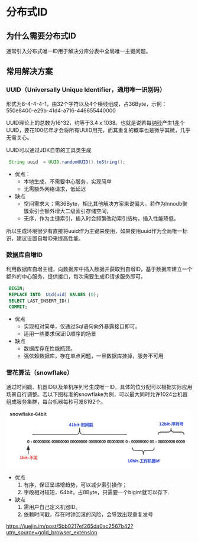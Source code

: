 

# 分布式ID

## 为什么需要分布式ID

通常引入分布式唯一ID用于解决分库分表中全局唯一主键问题。



## 常用解决方案

### UUID（Universally Unique Identifier，通用唯一识别码）

形式为8-4-4-4-1，由32个字符以及4个横线组成，占36Byte，示例：550e8400-e29b-41d4-a716-446655440000

UUID理论上的总数为16^32，约等于3.4 x 1038。也就是说若每[纳秒](https://zh.wikipedia.org/wiki/%E7%BA%B3%E7%A7%92)产生1[兆](https://zh.wikipedia.org/wiki/%E5%85%86)个UUID，要花100亿年才会将所有UUID用完，而其重复的概率也是微乎其微，几乎无需关心。

UUID可以通过JDK自带的工具类生成

``` java
 String uuid  = UUID.randomUUID().toString();
```

- 优点：
  - 本地生成，不需要中心服务，实现简单
  - 无需额外网络请求，低延迟
- 缺点
  - 空间需求大；需36Byte，相比其他解决方案来说偏大。若作为Innodb聚簇索引会额外增大二级索引存储空间，
  - 无序，作为主键索引，插入时会频繁改动索引结构，插入性能降低。

所以生成环境很少有直接将uuid作为主键来使用，如果使用uuid作为全局唯一标识，建议设置自增ID来提高性能。

### 数据库自增ID

利用数据库自增主键，向数据库中插入数据并获取到自增ID，基于数据库建立一个额外的中心服务，提供接口，每次需要生成ID请求服务即可。

``` sql
 BEGIN;
 REPLACE INTO  Uid(uid) VALUES (0);
 SELECT LAST_INSERT_ID()
 COMMIT;
```

- 优点
  - 实现相对简单，仅通过Sql语句向外暴露接口即可。
  - 适用一些要求保证ID顺序的场景
- 缺点
  - 数据库存在性能瓶颈。
  - 强依赖数据库，存在单点问题，一旦数据库挂掉，服务不可用

### 雪花算法（snowflake）

​         通过时间戳、机器ID以及单机序列号生成唯一ID，具体的位分配可以根据实际应用场景自行调整。若以下图标准的snowflake为例，可以最大同时允许1024台机器组成服务集群，每台机器每秒可发8192个。

![snowflake](image/snowflake.png)

- 优点
  1. 有序，保证呈递增趋势，可以减少索引操作；
  2. 字段相对较短，64bit，占8Byte，只需要一个bigint就可以存下.
- 缺点
  1. 需用户自己定义机器ID。
  2. 依赖时间戳，存在时钟回滚的风险，会导致出现重复发号



https://juejin.im/post/5bb0217ef265da0ac2567b42?utm_source=gold_browser_extension